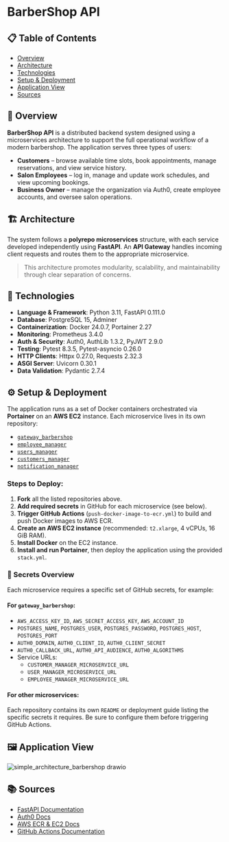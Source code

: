 # BarberShop API

## 📋 Table of Contents
- [Overview](#overview)
- [Architecture](#architecture)
- [Technologies](#technologies)
- [Setup & Deployment](#setup--deployment)
- [Application View](#application-view)
- [Sources](#sources)

## 🧾 Overview

**BarberShop API** is a distributed backend system designed using a microservices architecture to support the full operational workflow of a modern barbershop. The application serves three types of users:

- **Customers** – browse available time slots, book appointments, manage reservations, and view service history.
- **Salon Employees** – log in, manage and update work schedules, and view upcoming bookings.
- **Business Owner** – manage the organization via Auth0, create employee accounts, and oversee salon operations.

## 🏗 Architecture

The system follows a **polyrepo microservices** structure, with each service developed independently using **FastAPI**. An **API Gateway** handles incoming client requests and routes them to the appropriate microservice.

> This architecture promotes modularity, scalability, and maintainability through clear separation of concerns.

## 🧰 Technologies

- **Language & Framework**: Python 3.11, FastAPI 0.111.0
- **Database**: PostgreSQL 15, Adminer
- **Containerization**: Docker 24.0.7, Portainer 2.27
- **Monitoring**: Prometheus 3.4.0
- **Auth & Security**: Auth0, AuthLib 1.3.2, PyJWT 2.9.0
- **Testing**: Pytest 8.3.5, Pytest-asyncio 0.26.0
- **HTTP Clients**: Httpx 0.27.0, Requests 2.32.3
- **ASGI Server**: Uvicorn 0.30.1
- **Data Validation**: Pydantic 2.7.4

## ⚙️ Setup & Deployment

The application runs as a set of Docker containers orchestrated via **Portainer** on an **AWS EC2** instance. Each microservice lives in its own repository:

- [`gateway_barbershop`](https://github.com/Kar977/gateway_barbershop)
- [`employee_manager`](https://github.com/Kar977/employee_manager)
- [`users_manager`](https://github.com/Kar977/users_manager)
- [`customers_manager`](https://github.com/Kar977/customers_manager)
- [`notification_manager`](https://github.com/Kar977/notification-manager)

### Steps to Deploy:

1. **Fork** all the listed repositories above.
2. **Add required secrets** in GitHub for each microservice (see below).
3. **Trigger GitHub Actions** (`push-docker-image-to-ecr.yml`) to build and push Docker images to AWS ECR.
4. **Create an AWS EC2 instance** (recommended: `t2.xlarge`, 4 vCPUs, 16 GiB RAM).
5. **Install Docker** on the EC2 instance.
6. **Install and run Portainer**, then deploy the application using the provided `stack.yml`.

### 🔐 Secrets Overview

Each microservice requires a specific set of GitHub secrets, for example:

#### For `gateway_barbershop`:
- `AWS_ACCESS_KEY_ID`, `AWS_SECRET_ACCESS_KEY`, `AWS_ACCOUNT_ID`
- `POSTGRES_NAME`, `POSTGRES_USER`, `POSTGRES_PASSWORD`, `POSTGRES_HOST`, `POSTGRES_PORT`
- `AUTH0_DOMAIN`, `AUTH0_CLIENT_ID`, `AUTH0_CLIENT_SECRET`
- `AUTH0_CALLBACK_URL`, `AUTH0_API_AUDIENCE`, `AUTH0_ALGORITHMS`
- Service URLs:  
  - `CUSTOMER_MANAGER_MICROSERVICE_URL`  
  - `USER_MANAGER_MICROSERVICE_URL`  
  - `EMPLOYEE_MANAGER_MICROSERVICE_URL`

#### For other microservices:
Each repository contains its own `README` or deployment guide listing the specific secrets it requires. Be sure to configure them before triggering GitHub Actions.

## 🖼 Application View

![simple_architecture_barbershop drawio](https://github.com/user-attachments/assets/3697ebf1-cd91-465f-afbe-cc0a7c943373)


## 📚 Sources

- [FastAPI Documentation](https://fastapi.tiangolo.com/)
- [Auth0 Docs](https://auth0.com/docs)
- [AWS ECR & EC2 Docs](https://docs.aws.amazon.com/)
- [GitHub Actions Documentation](https://docs.github.com/en/actions)
